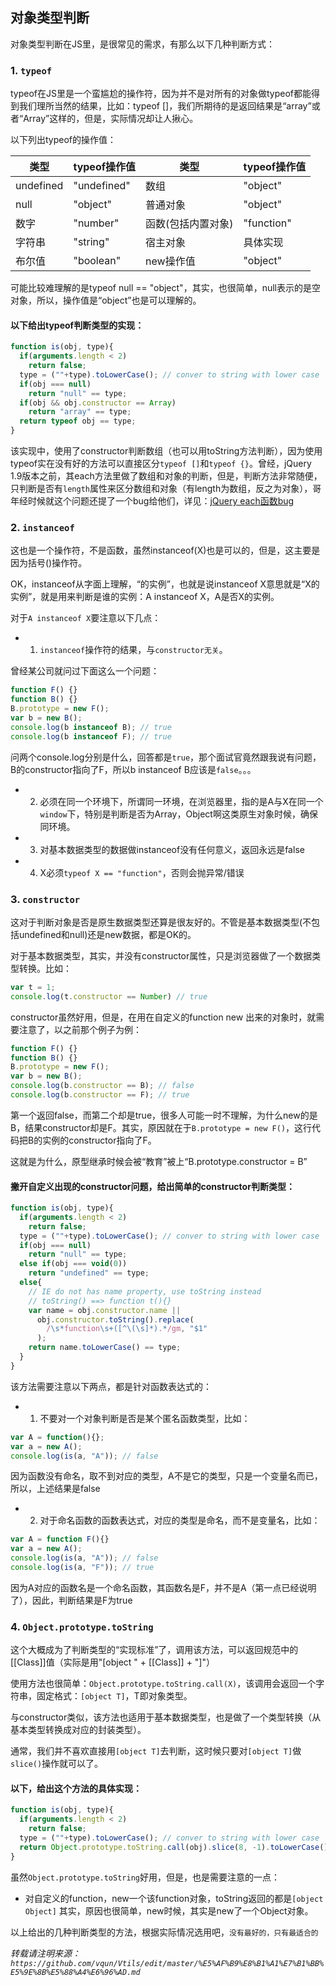 ## 对象类型判断
对象类型判断在JS里，是很常见的需求，有那么以下几种判断方式：
### 1. `typeof`
typeof在JS里是一个蛮尴尬的操作符，因为并不是对所有的对象做typeof都能得到我们理所当然的结果，比如：typeof []，我们所期待的是返回结果是“array”或者“Array”这样的，但是，实际情况却让人揪心。

以下列出typeof的操作值：

类型 | typeof操作值 | 类型 | typeof操作值
------------ | ------------- | ------------ | -------------
undefined | "undefined" | 数组 | "object"
null | "object" | 普通对象 | "object"
数字 | "number" | 函数(包括内置对象) | "function"
字符串 | "string" | 宿主对象 | 具体实现
布尔值 | "boolean" |new操作值 | "object"

可能比较难理解的是typeof null == "object"，其实，也很简单，null表示的是空对象，所以，操作值是“object”也是可以理解的。

#### 以下给出typeof判断类型的实现：
```javascript
function is(obj, type){
  if(arguments.length < 2)
    return false;
  type = (""+type).toLowerCase(); // conver to string with lower case
  if(obj === null)
    return "null" == type;
  if(obj && obj.constructor == Array)
    return "array" == type;
  return typeof obj == type;
}
```
该实现中，使用了constructor判断数组（也可以用toString方法判断），因为使用typeof实在没有好的方法可以直接区分`typeof []`和`typeof {}`。曾经，jQuery 1.9版本之前，其each方法里做了数组和对象的判断，但是，判断方法非常随便，只判断是否有`length`属性来区分数组和对象（有length为数组，反之为对象），哥年经时候就这个问题还提了一个bug给他们，详见：[jQuery each函数bug](http://bugs.jquery.com/ticket/13021 "jQuery each函数bug")

### 2. `instanceof`
这也是一个操作符，不是函数，虽然instanceof(X)也是可以的，但是，这主要是因为括号()操作符。

OK，instanceof从字面上理解，“的实例”，也就是说instanceof X意思就是“X的实例”，就是用来判断是谁的实例：A instanceof X，A是否X的实例。

对于`A instanceof X`要注意以下几点：
* 1) `instanceof`操作符的结果，与`constructor无关`。

曾经某公司就问过下面这么一个问题：
```javascript
function F() {}
function B() {}
B.prototype = new F();
var b = new B();
console.log(b instanceof B); // true
console.log(b instanceof F); // true
```
问两个console.log分别是什么，回答都是`true`，那个面试官竟然跟我说有问题，B的constructor指向了F，所以b instanceof B应该是`false`。。。

* 2) 必须在同一个环境下，所谓同一环境，在浏览器里，指的是A与X在同一个`window`下，特别是判断是否为Array，Object啊这类原生对象时候，确保同环境。

* 3) 对基本数据类型的数据做instanceof没有任何意义，返回永远是false

* 4) X必须`typeof X == "function"`，否则会抛异常/错误

### 3. `constructor`
这对于判断对象是否是原生数据类型还算是很友好的。不管是基本数据类型(不包括undefined和null)还是new数据，都是OK的。

对于基本数据类型，其实，并没有constructor属性，只是浏览器做了一个数据类型转换。比如：
```javascript
var t = 1;
console.log(t.constructor == Number) // true
```
constructor虽然好用，但是，在用在自定义的function new 出来的对象时，就需要注意了，以之前那个例子为例：
```javascript
function F() {}
function B() {}
B.prototype = new F();
var b = new B();
console.log(b.constructor == B); // false
console.log(b.constructor == F); // true
```
第一个返回false，而第二个却是true，很多人可能一时不理解，为什么new的是B，结果constructor却是F。其实，原因就在于`B.prototype = new F()`，这行代码把B的实例的constructor指向了F。

这就是为什么，原型继承时候会被“教育”被上“B.prototype.constructor = B”

#### 撇开自定义出现的constructor问题，给出简单的constructor判断类型：
```javascript
function is(obj, type){
  if(arguments.length < 2)
    return false;
  type = (""+type).toLowerCase(); // conver to string with lower case
  if(obj === null)
    return "null" == type;
  else if(obj === void(0))
    return "undefined" == type;
  else{
    // IE do not has name property, use toString instead
    // toString() ==> function t(){}
    var name = obj.constructor.name ||
      obj.constructor.toString().replace(
        /\s*function\s+([^\(\s]*).*/gm, "$1"
      );
    return name.toLowerCase() == type;
  }
}
```
该方法需要注意以下两点，都是针对函数表达式的：
* 1) 不要对一个对象判断是否是某个匿名函数类型，比如：
```javascript
var A = function(){};
var a = new A();
console.log(is(a, "A")); // false
```
因为函数没有命名，取不到对应的类型，A不是它的类型，只是一个变量名而已，所以，上述结果是false
* 2) 对于命名函数的函数表达式，对应的类型是命名，而不是变量名，比如：
```javascript
var A = function F(){}
var a = new A();
console.log(is(a, "A")); // false
console.log(is(a, "F")); // true
```
因为A对应的函数名是一个命名函数，其函数名是F，并不是A（第一点已经说明了），因此，判断结果是F为true
### 4. `Object.prototype.toString`
这个大概成为了判断类型的“实现标准”了，调用该方法，可以返回规范中的[[Class]]值（实际是用"[object " + [[Class]] + "]"）

使用方法也很简单：`Object.prototype.toString.call(X)`，该调用会返回一个字符串，固定格式：`[object T]`，T即对象类型。

与constructor类似，该方法也适用于基本数据类型，也是做了一个类型转换（从基本类型转换成对应的封装类型）。

通常，我们并不喜欢直接用`[object T]`去判断，这时候只要对`[object T]`做`slice()`操作就可以了。
#### 以下，给出这个方法的具体实现：
```javascript
function is(obj, type){
  if(arguments.length < 2)
    return false;
  type = (""+type).toLowerCase(); // conver to string with lower case
  return Object.prototype.toString.call(obj).slice(8, -1).toLowerCase() == type;
}
```
虽然`Object.prototype.toString`好用，但是，也是需要注意的一点：
* 对自定义的function，new一个该function对象，toString返回的都是`[object Object]`
其实，原因也很简单，new时候，其实是new了一个Object对象。

以上给出的几种判断类型的方法，根据实际情况选用吧，`没有最好的，只有最适合的`

*转载请注明来源：`https://github.com/vqun/Vtils/edit/master/%E5%AF%B9%E8%B1%A1%E7%B1%BB%E5%9E%8B%E5%88%A4%E6%96%AD.md`*
